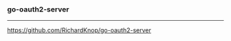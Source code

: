 ### go-oauth2-server
---
https://github.com/RichardKnop/go-oauth2-server

```
```

```
```

```
```


